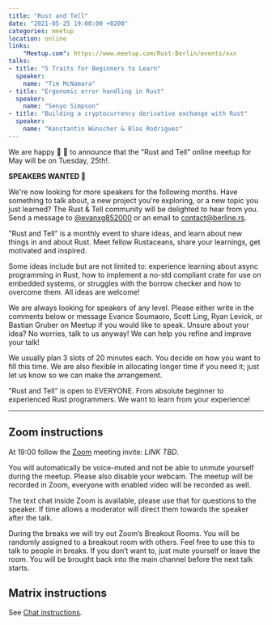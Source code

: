```yaml
---
title: "Rust and Tell"
date: "2021-05-25 19:00:00 +0200"
categories: meetup
location: online
links:
    "Meetup.com": https://www.meetup.com/Rust-Berlin/events/xxx
talks:
- title: "5 Traits for Beginners to Learn"
  speaker:
    name: "Tim McNamara"
- title: "Ergonomic error handling in Rust"
  speaker:
    name: "Senyo Simpson"
- title: "Building a cryptocurrency derivative exchange with Rust"
  speaker:
    name: "Konstantin Wünscher & Blas Rodriguez"
---
```


We are happy 🥳 🎉 to announce that the "Rust and Tell" online meetup for May will be on Tuesday, 25th!.

**SPEAKERS WANTED 🙏**

We're now looking for more speakers for the following months. Have something to talk about, a new project you're exploring, or a new topic you just learned? The Rust & Tell community will be delighted to hear from you. Send a message to [@evanxg852000](https://twitter.com/evanxg852000) or an email to [contact@berline.rs](mailto:contact@berline.rs).
 
"Rust and Tell“ is a monthly event to share ideas, and learn about new things in and about Rust. Meet fellow Rustaceans, share your learnings, get motivated and inspired.

Some ideas include but are not limited to: experience learning about async programming in Rust, how to implement a no-std compliant crate for use on embedded systems, or struggles with the borrow checker and how to overcome them. All ideas are welcome!

We are always looking for speakers of any level. Please either write in the comments below or message Evance Soumaoro, Scott Ling, Ryan Levick, or Bastian Gruber on Meetup if you would like to speak. Unsure about your idea? No worries, talk to us anyway! We can help you refine and improve your talk!

We usually plan 3 slots of 20 minutes each. You decide on how you want to fill this time. We are also flexible in allocating longer time if you need it; just let us know so we can make the arrangement.

"Rust and Tell“ is open to EVERYONE. From absolute beginner to experienced Rust programmers. We want to learn from your experience!

---

## Zoom instructions

At 19:00 follow the [Zoom][] meeting invite: _LINK TBD_.

[Zoom]: https://zoom.us/

You will automatically be voice-muted and not be able to unmute yourself during the meetup.
Please also disable your webcam.
The meetup will be recorded in Zoom, everyone with enabled video will be recorded as well.

The text chat inside Zoom is available, please use that for questions to the speaker. If time allows a moderator will direct them towards the speaker after the talk.

During the breaks we will try out Zoom’s Breakout Rooms.
You will be randomly assigned to a breakout room with others.
Feel free to use this to talk to people in breaks. If you don’t want to, just mute yourself or leave the room.
You will be brought back into the main channel before the next talk starts.

## Matrix instructions

See [Chat instructions](/chat/).
